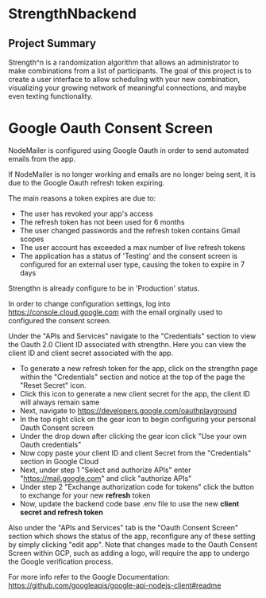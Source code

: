 # StrengthNbackend

## Project Summary

Strength^n is a randomization algorithm that allows an administrator to make combinations from a list of participants. The goal of this project is to create a user interface to allow scheduling with your new combination, visualizing your growing network of meaningful connections, and maybe even texting functionality.

# Google Oauth Consent Screen

NodeMailer is configured using Google Oauth in order to send automated emails from the app.

If NodeMailer is no longer working and emails are no longer being sent, it is due to the Google Oauth refresh token expiring. 

The main reasons a token expires are due to:
* The user has revoked your app's access
* The refresh token has not been used for 6 months
* The user changed passwords and the refresh token contains Gmail scopes
* The user account has exceeded a max number of live refresh tokens
* The application has a status of 'Testing' and the consent screen is configured for an external user type, causing the token to expire in 7 days

Strengthn is already configure to be in 'Production' status. 

In order to change configuration settings, log into https://console.cloud.google.com with the email orginally used to configured the consent screen.

Under the "APIs and Services" navigate to the "Credentials" section to view the Oauth 2.0 Client ID associated with strengthn. Here you can view the client ID and client secret associated with the app.
* To generate a new refresh token for the app, click on the strengthn page within the "Credentials" section and notice at the top of the page the "Reset Secret" icon.
* Click this icon to generate a new client secret for the app, the client ID will always remain same 
* Next, navigate to https://developers.google.com/oauthplayground
* In the top right click on the gear icon to begin configuring your personal Oauth Consent screen 
* Under the drop down after clicking the gear icon click "Use your own Oauth credentials" 
* Now copy paste your client ID and client Secret from the "Credentials" section in Google Cloud
* Next, under step 1 "Select and authorize APIs" enter "https://mail.google.com" and click "authorize APIs"
* Under step 2 "Exchange authorization code for tokens" click the button to exchange for your new **refresh** token
* Now, update the backend code base .env file to use the new **client secret and refresh token** 

Also under the "APIs and Services" tab is the "Oauth Consent Screen" section which shows the status of the app, reconfigure any of these setting by simply clicking "edit app".
Note that changes made to the Oauth Consent Screen within GCP, such as adding a logo, will require the app to undergo the Google verification process. 

For more info refer to the Google Documentation: https://github.com/googleapis/google-api-nodejs-client#readme

